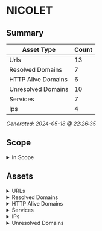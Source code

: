 # NICOLET

## Summary

| Asset Type | Count |
|------------|-------|
|Urls|13|
|Resolved Domains|7|
|HTTP Alive Domains|6|
|Unresolved Domains|10|
|Services|7|
|Ips|4|

*Generated: 2024-05-18 @ 22:26:35*

## Scope

<details>
  <summary>In Scope</summary>

- *.nicolet.ca
- nicolet.ca

</details>

## Assets

<details>
  <summary>URLs</summary>

| URL | StatusCode | Title | Location | Techs |
|-----|------------|-------|----------|-------|
| http://activites.nicolet.ca:80 | N/A | N/A | N/A | ['litespeed', 'hsts'] |
| http://ecomaritime.nicolet.ca:80 | N/A | N/A | N/A | ['litespeed', 'hsts'] |
| http://nicolet.ca:80 | N/A | N/A | N/A | apache_http_server |
| http://www.activites.nicolet.ca:80 | N/A | N/A | N/A | ['litespeed', 'hsts'] |
| http://www.nicolet.ca:80 | N/A | N/A | N/A | apache_http_server |
| https://activites.nicolet.ca:443 | N/A | N/A | N/A | ['hsts', 'elementor:3.21.5', 'http/3', 'litespeed', 'litespeed_cache', 'mysql', 'php', 'wordpress:6.5.3', 'yoast_seo:22.7'] |
| https://ecomaritime.nicolet.ca:443 | N/A | N/A | N/A | ['hsts', 'elementor:3.21.5', 'http/3', 'litespeed', 'mysql', 'php', 'wpml:4.6.10', 'wordpress:6.5.3'] |
| https://jmap.nicolet.ca:443 | N/A | N/A | N/A | ['windows_server', 'iis:10.0'] |
| https://jmap.nicolet.ca:8443 | N/A | N/A | N/A | [] |
| https://jmap.nicolet.ca:88 | N/A | N/A | N/A | hsts |
| https://nicolet.ca:443 | N/A | N/A | N/A | ['php', 'apache_http_server'] |
| https://www.activites.nicolet.ca:443 | N/A | N/A | N/A | ['http/3', 'hsts', 'litespeed'] |
| https://www.nicolet.ca:443 | N/A | N/A | N/A | apache_http_server |

</details>

<details>
  <summary>Resolved Domains</summary>

| Domain | Resolved | Alive | Last HTTP Test | IPs | Found Date |
|--------|----------|-------|----------------|-----|------------|
| activites.nicolet.ca | true | true | 20240517 | 67.43.238.178 | 20240516 | 
| ecomaritime.nicolet.ca | true | true | 20240517 | 67.43.238.178 | 20240516 | 
| jmap.nicolet.ca | true | true | 20240517 | 69.51.201.250 | 20240516 | 
| mail.nicolet.ca | true | false | 20240517 | 69.51.201.250 | 20240516 | 
| nicolet.ca | true | true | 20240517 | 192.252.132.154 | 20240516 | 
| www.activites.nicolet.ca | true | true | 20240517 | 67.43.238.178 | 20240516 | 
| www.nicolet.ca | true | true | 20240517 | 192.252.132.154 | 20240516 | 

</details>

<details>
  <summary>HTTP Alive Domains</summary>

| Domain | HTTP Ports | HTTPS Ports | IPs | Found Date |
|--------|----------|-------|-----|------------|
| activites.nicolet.ca | [] | 443 | 67.43.238.178 | 20240516 | 
| ecomaritime.nicolet.ca | 80 | 443 | 67.43.238.178 | 20240516 | 
| jmap.nicolet.ca | [] | ['8443', '88', '443'] | 69.51.201.250 | 20240516 | 
| nicolet.ca | 80 | [] | 192.252.132.154 | 20240516 | 
| www.activites.nicolet.ca | [] | 443 | 67.43.238.178 | 20240516 | 
| www.nicolet.ca | 80 | 443 | 192.252.132.154 | 20240516 | 

</details>

<details>
  <summary>Services</summary>

| IP | Port | Hostname | Service |
|-----|------------|-------|------|
| 192.252.132.154 | 443 | ['www.nicolet.ca', 'nicolet.ca'] | https |
| 192.252.132.154 | 80 | ['www.nicolet.ca', 'nicolet.ca'] | http |
| 67.43.238.178 | 443 | ['www.activites.nicolet.ca', 'activites.nicolet.ca', 'ecomaritime.nicolet.ca'] | https |
| 67.43.238.178 | 80 | ['www.activites.nicolet.ca', 'activites.nicolet.ca', 'ecomaritime.nicolet.ca'] | http |
| 69.51.201.250 | 443 | jmap.nicolet.ca | https |
| 69.51.201.250 | 8443 | jmap.nicolet.ca | https |
| 69.51.201.250 | 88 | jmap.nicolet.ca | https |

</details>

<details>
  <summary>IPs</summary>

| IP | Domains |
|-----|------------|
| 192.252.132.154 | ['nicolet.ca', 'www.nicolet.ca']|
| 67.43.238.178 | ['ecomaritime.nicolet.ca', 'activites.nicolet.ca', 'www.activites.nicolet.ca']|
| 69.51.201.250 | ['jmap.nicolet.ca', 'mail.nicolet.ca']|
| 69.51.202.60 | ['ip060.202-51-69.sogetel.net']|

</details>

<details>
  <summary>Unresolved Domains</summary>

| Domain | Last Resolve Scan | Found Date |
|--------|-------------------|------------|
| autodiscover.nicolet.ca | 20240516 | 20240516 | 
| cpanel.ecomaritime.nicolet.ca | 20240516 | 20240516 | 
| cpcalendars.ecomaritime.nicolet.ca | 20240516 | 20240516 | 
| cpcontacts.ecomaritime.nicolet.ca | 20240516 | 20240516 | 
| gottago.nicolet.ca | 20240516 | 20240516 | 
| mail.ecomaritime.nicolet.ca | 20240516 | 20240516 | 
| webdisk.ecomaritime.nicolet.ca | 20240516 | 20240516 | 
| webmail.ecomaritime.nicolet.ca | 20240516 | 20240516 | 
| www.ecomaritime.nicolet.ca | 20240516 | 20240516 | 
| www.mail.nicolet.ca | 20240516 | 20240516 | 

</details>